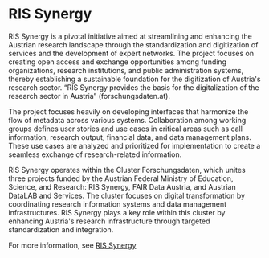 # RIS Synergy


RIS Synergy is a pivotal initiative aimed at streamlining and enhancing the Austrian research landscape through the standardization and digitization of services and the development of expert networks. The project focuses on creating open access and exchange opportunities among funding organizations, research institutions, and public administration systems, thereby establishing a sustainable foundation for the digitization of Austria's research sector. “RIS Synergy provides the basis for the digitalization of the research sector in Austria” (forschungsdaten.at).


The project focuses heavily on developing interfaces that harmonize the flow of metadata across various systems. Collaboration among working groups defines user stories and use cases in critical areas such as call information, research output, financial data, and data management plans. These use cases are analyzed and prioritized for implementation to create a seamless exchange of research-related information.


RIS Synergy operates within the Cluster Forschungsdaten, which unites three projects funded by the Austrian Federal Ministry of Education, Science, and Research: RIS Synergy, FAIR Data Austria, and Austrian DataLAB and Services. The cluster focuses on digital transformation by coordinating research information systems and data management infrastructures. RIS Synergy plays a key role within this cluster by enhancing Austria's research infrastructure through targeted standardization and integration.


For more information, see [RIS Synergy](https://forschungsdaten.at/en/ris/)

